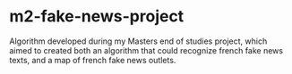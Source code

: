 # m2-fake-news-project
Algorithm developed during my Masters end of studies project, which aimed to created both an algorithm that could recognize french fake news texts, and a map of french fake news outlets.
